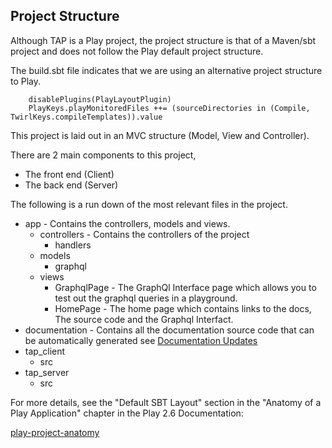 ## Project Structure

Although TAP is a Play project, the project structure is that of a Maven/sbt project
and does not follow the Play default project structure.

The build.sbt file indicates that we are using an alternative project structure to Play.

        disablePlugins(PlayLayoutPlugin)
        PlayKeys.playMonitoredFiles ++= (sourceDirectories in (Compile, TwirlKeys.compileTemplates)).value
        
This project is laid out in an MVC structure (Model, View and Controller).

There are 2 main components to this project, 
* The front end (Client)
* The back end (Server)

The following is a run down of the most relevant files in the project.

* app - Contains the controllers, models and views.
    * controllers - Contains the controllers of the project
        * handlers
        <!-- TODO need to fill in more info on handlers -->
    * models
        * graphql
        <!-- TODO Add detailed information on models used -->
    * views
        * GraphqlPage - The GraphQl Interface page which allows you to test out the graphql queries in a playground.
        * HomePage - The home page which contains links to the docs, The source code and the Graphql Interfact.
* documentation - Contains all the documentation source code that can be automatically generated see [Documentation Updates](doc_updates.md)
* tap_client
    * src
    <!-- TODO add more information on the client src directory -->
* tap_server
    * src
    <!-- TODO add more information on the server src directory -->
        
        

For more details, see the "Default SBT Layout" section in the "Anatomy of a Play Application"
chapter in the Play 2.6 Documentation:

[play-project-anatomy](https://playframework.com/documentation/2.6.x/Anatomy)



